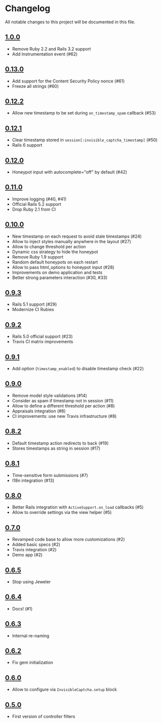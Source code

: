 # Changelog

All notable changes to this project will be documented in this file.

## [1.0.0]

- Remove Ruby 2.2 and Rails 3.2 support
- Add Instrumentation event (#62)

## [0.13.0]

- Add support for the Content Security Policy nonce (#61)
- Freeze all strings (#60)

## [0.12.2]

- Allow new timestamp to be set during `on_timestamp_spam` callback (#53)

## [0.12.1]

- Clear timestamp stored in `session[:invisible_captcha_timestamp]` (#50)
- Rails 6 support

## [0.12.0]

- Honeypot input with autocomplete="off" by default (#42)

## [0.11.0]

- Improve logging (#40, #41)
- Official Rails 5.2 support
- Drop Ruby 2.1 from CI

## [0.10.0]

- New timestamp on each request to avoid stale timestamps (#24)
- Allow to inject styles manually anywhere in the layout (#27)
- Allow to change threshold per action
- Dynamic css strategy to hide the honeypot
- Remove Ruby 1.9 support
- Random default honeypots on each restart
- Allow to pass html_options to honeypot input (#28)
- Improvements on demo application and tests
- Better strong parameters interaction (#30, #33)

## [0.9.3]

- Rails 5.1 support (#29)
- Modernize CI Rubies

## [0.9.2]

- Rails 5.0 official support (#23)
- Travis CI matrix improvements

## [0.9.1]

- Add option (`timestamp_enabled`) to disable timestamp check (#22)

## [0.9.0]

- Remove model style validations (#14)
- Consider as spam if timestamp not in session (#11)
- Allow to define a different threshold per action (#8)
- Appraisals integration (#8)
- CI improvements: use new Travis infrastructure (#8)

## [0.8.2]

- Default timestamp action redirects to back (#19)
- Stores timestamps as string in session (#17)

## [0.8.1]

- Time-sensitive form submissions (#7)
- I18n integration (#13)

## [0.8.0]

- Better Rails integration with `ActiveSupport.on_load` callbacks (#5)
- Allow to override settings via the view helper (#5)

## [0.7.0]

- Revamped code base to allow more customizations (#2)
- Added basic specs (#2)
- Travis integration (#2)
- Demo app (#2)

## [0.6.5]

- Stop using Jeweler

## [0.6.4]

- Docs! (#1)

## [0.6.3]

- Internal re-naming

## [0.6.2]

- Fix gem initialization

## [0.6.0]

- Allow to configure via `InvisibleCaptcha.setup` block

## [0.5.0]

- First version of controller filters

[1.0.0]: https://github.com/markets/invisible_captcha/compare/v0.13.0...v1.0.0
[0.13.0]: https://github.com/markets/invisible_captcha/compare/v0.12.2...v0.13.0
[0.12.2]: https://github.com/markets/invisible_captcha/compare/v0.12.1...v0.12.2
[0.12.1]: https://github.com/markets/invisible_captcha/compare/v0.12.0...v0.12.1
[0.12.0]: https://github.com/markets/invisible_captcha/compare/v0.11.0...v0.12.0
[0.11.0]: https://github.com/markets/invisible_captcha/compare/v0.10.0...v0.11.0
[0.10.0]: https://github.com/markets/invisible_captcha/compare/v0.9.3...v0.10.0
[0.9.3]: https://github.com/markets/invisible_captcha/compare/v0.9.2...v0.9.3
[0.9.2]: https://github.com/markets/invisible_captcha/compare/v0.9.1...v0.9.2
[0.9.1]: https://github.com/markets/invisible_captcha/compare/v0.9.0...v0.9.1
[0.9.0]: https://github.com/markets/invisible_captcha/compare/v0.8.2...v0.9.0
[0.8.2]: https://github.com/markets/invisible_captcha/compare/v0.8.1...v0.8.2
[0.8.1]: https://github.com/markets/invisible_captcha/compare/v0.8.0...v0.8.1
[0.8.0]: https://github.com/markets/invisible_captcha/compare/v0.7.0...v0.8.0
[0.7.0]: https://github.com/markets/invisible_captcha/compare/v0.6.5...v0.7.0
[0.6.5]: https://github.com/markets/invisible_captcha/compare/v0.6.4...v0.6.5
[0.6.4]: https://github.com/markets/invisible_captcha/compare/v0.6.3...v0.6.4
[0.6.3]: https://github.com/markets/invisible_captcha/compare/v0.6.2...v0.6.3
[0.6.2]: https://github.com/markets/invisible_captcha/compare/v0.6.0...v0.6.2
[0.6.0]: https://github.com/markets/invisible_captcha/compare/v0.5.0...v0.6.0
[0.5.0]: https://github.com/markets/invisible_captcha/compare/v0.4.1...v0.5.0
